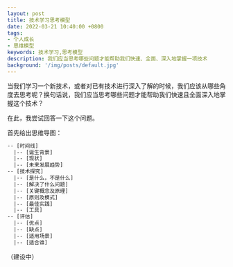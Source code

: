 ```yaml
---
layout: post
title: 技术学习思考模型
date: 2022-03-21 10:40:00 +0800
tags:
- 个人成长
- 思维模型
keywords: 技术学习,思考模型
description: 我们应当思考哪些问题才能帮助我们快速、全面、深入地掌握一项技术
background: '/img/posts/default.jpg'
---
```


当我们学习一个新技术，或者对已有技术进行深入了解的时候，我们应该从哪些角度去思考呢？换句话说，我们应当思考哪些问题才能帮助我们快速且全面深入地掌握这个技术？

在此，我尝试回答一下这个问题。

首先给出思维导图：

```txt
-- [时间线]
  |-- [诞生背景]
  |-- [现状]
  |-- [未来发展趋势]
-- [技术探究]
  |-- [是什么，不是什么]
  |-- [解决了什么问题]
  |-- [关键概念及原理]
  |-- [原则及模式]
  |-- [最佳实践]
  |-- [工具]
-- [评估]
  |-- [优点]
  |-- [缺点]
  |-- [适用场景]
  |-- [适合谁]
```

（建设中）
